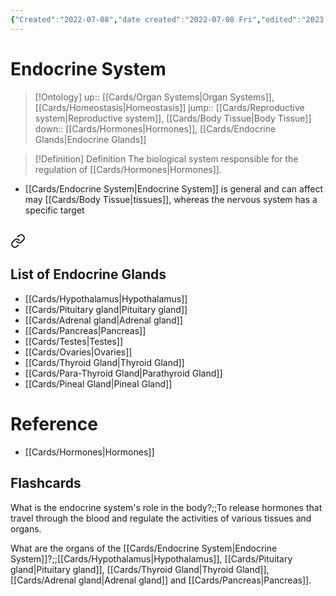 ```yaml
---
{"Created":"2022-07-08","date created":"2022-07-08 Fri","edited":"2023-04-06 Thu","dg-publish":true,"tags":["Uni/HBIO1010","Uni/LFS112","flashcards/LFS112"],"permalink":"/cards/endocrine-system/","dgPassFrontmatter":true}
---
```


# Endocrine System

> [!Ontology]
> up:: [[Cards/Organ Systems\|Organ Systems]], [[Cards/Homeostasis\|Homeostasis]]
> jump:: [[Cards/Reproductive system\|Reproductive system]], [[Cards/Body Tissue\|Body Tissue]]
> down:: [[Cards/Hormones\|Hormones]], [[Cards/Endocrine Glands\|Endocrine Glands]]

> [!Definition] Definition
> The biological system responsible for the regulation of [[Cards/Hormones\|Hormones]].

- [[Cards/Endocrine System\|Endocrine System]] is general and can affect may [[Cards/Body Tissue\|tissues]], whereas the nervous system has a specific target

## 
<div class="transclusion internal-embed is-loaded"><a class="markdown-embed-link" href="/cards/endocrine-glands/#list-of-endocrine-glands" aria-label="Open link"><svg xmlns="http://www.w3.org/2000/svg" width="24" height="24" viewBox="0 0 24 24" fill="none" stroke="currentColor" stroke-width="2" stroke-linecap="round" stroke-linejoin="round" class="svg-icon lucide-link"><path d="M10 13a5 5 0 0 0 7.54.54l3-3a5 5 0 0 0-7.07-7.07l-1.72 1.71"></path><path d="M14 11a5 5 0 0 0-7.54-.54l-3 3a5 5 0 0 0 7.07 7.07l1.71-1.71"></path></svg></a><div class="markdown-embed">



## List of Endocrine Glands

- [[Cards/Hypothalamus\|Hypothalamus]]
- [[Cards/Pituitary gland\|Pituitary gland]]
- [[Cards/Adrenal gland\|Adrenal gland]]
- [[Cards/Pancreas\|Pancreas]]
- [[Cards/Testes\|Testes]]
- [[Cards/Ovaries\|Ovaries]]
- [[Cards/Thyroid Gland\|Thyroid Gland]]
- [[Cards/Para-Thyroid Gland\|Parathyroid Gland]]
- [[Cards/Pineal Gland\|Pineal Gland]]


</div></div>


# Reference
- [[Cards/Hormones\|Hormones]]

## Flashcards

What is the endocrine system's role in the body?;;To release hormones that travel through the blood and regulate the activities of various tissues and organs.
<!--SR:!2023-10-23,8,170-->

What are the organs of the [[Cards/Endocrine System\|Endocrine System]]?;;[[Cards/Hypothalamus\|Hypothalamus]], [[Cards/Pituitary gland\|Pituitary gland]], [[Cards/Thyroid Gland\|Thyroid Gland]], [[Cards/Adrenal gland\|Adrenal gland]] and [[Cards/Pancreas\|Pancreas]].
<!--SR:!2023-10-28,7,150-->